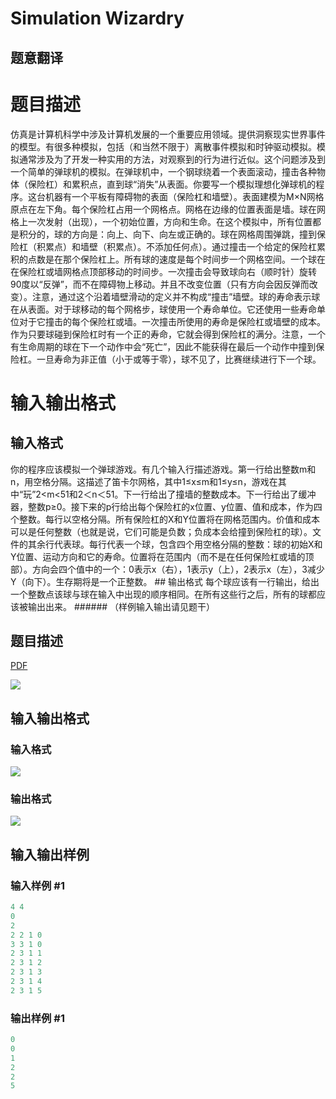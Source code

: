 # Simulation Wizardry

## 题意翻译

# **题目描述**

仿真是计算机科学中涉及计算机发展的一个重要应用领域。提供洞察现实世界事件的模型。有很多种模拟，包括（和当然不限于）离散事件模拟和时钟驱动模拟。模拟通常涉及为了开发一种实用的方法，对观察到的行为进行近似。这个问题涉及到一个简单的弹球机的模拟。在弹球机中，一个钢球绕着一个表面滚动，撞击各种物体（保险杠）和累积点，直到球“消失”从表面。你要写一个模拟理想化弹球机的程序。这台机器有一个平板有障碍物的表面（保险杠和墙壁）。表面建模为M×N网格原点在左下角。每个保险杠占用一个网格点。网格在边缘的位置表面是墙。球在网格上一次发射（出现），一个初始位置，方向和生命。在这个模拟中，所有位置都是积分的，球的方向是：向上、向下、向左或正确的。球在网格周围弹跳，撞到保险杠（积累点）和墙壁（积累点）。不添加任何点）。通过撞击一个给定的保险杠累积的点数是在那个保险杠上。所有球的速度是每个时间步一个网格空间。一个球在在保险杠或墙网格点顶部移动的时间步。一次撞击会导致球向右（顺时针）旋转90度以“反弹”，而不在障碍物上移动。并且不改变位置（只有方向会因反弹而改变）。注意，通过这个沿着墙壁滑动的定义并不构成“撞击”墙壁。球的寿命表示球在从表面。对于球移动的每个网格步，球使用一个寿命单位。它还使用一些寿命单位对于它撞击的每个保险杠或墙。一次撞击所使用的寿命是保险杠或墙壁的成本。作为只要球碰到保险杠时有一个正的寿命，它就会得到保险杠的满分。注意，一个有生命周期的球在下一个动作中会“死亡”，因此不能获得在最后一个动作中撞到保险杠。一旦寿命为非正值（小于或等于零），球不见了，比赛继续进行下一个球。

# 输入输出格式

## 输入格式

你的程序应该模拟一个弹球游戏。有几个输入行描述游戏。第一行给出整数m和n，用空格分隔。这描述了笛卡尔网格，其中1≤x≤m和1≤y≤n，游戏在其中“玩”2<m<51和2＜n＜51。下一行给出了撞墙的整数成本。下一行给出了缓冲器，整数p≥0。接下来的p行给出每个保险杠的x位置、y位置、值和成本，作为四个整数。每行以空格分隔。所有保险杠的X和Y位置将在网格范围内。价值和成本可以是任何整数（也就是说，它们可能是负数；负成本会给撞到保险杠的球）。文件的其余行代表球。每行代表一个球，包含四个用空格分隔的整数：球的初始X和Y位置、运动方向和它的寿命。位置将在范围内（而不是在任何保险杠或墙的顶部）。方向会四个值中的一个：0表示x（右），1表示y（上），2表示x（左），3减少Y（向下）。生存期将是一个正整数。 ## 输出格式 每个球应该有一行输出，给出一个整数点该球与球在输入中出现的顺序相同。在所有这些行之后，所有的球都应该被输出出来。 ###### （样例输入输出请见题干）

## 题目描述

[problemUrl]: https://uva.onlinejudge.org/index.php?option=com_onlinejudge&Itemid=8&category=3&page=show_problem&problem=50

[PDF](https://uva.onlinejudge.org/external/1/p114.pdf)

![](https://cdn.luogu.com.cn/upload/vjudge_pic/UVA114/a67b17c6c4f176c28db24463c66f1b5914cdd9e6.png)

## 输入输出格式

### 输入格式

![](https://cdn.luogu.com.cn/upload/vjudge_pic/UVA114/d80cc22baf3747243ec80b699c0ec09cd9b6d14f.png)

### 输出格式

![](https://cdn.luogu.com.cn/upload/vjudge_pic/UVA114/2cfacf5634e408a15f3e4c1995da2b93c1a1a5c0.png)

## 输入输出样例

### 输入样例 #1

```cpp
4 4
0
2
2 2 1 0
3 3 1 0
2 3 1 1
2 3 1 2
2 3 1 3
2 3 1 4
2 3 1 5
```


### 输出样例 #1

```cpp
0
0
1
2
2
5
```


